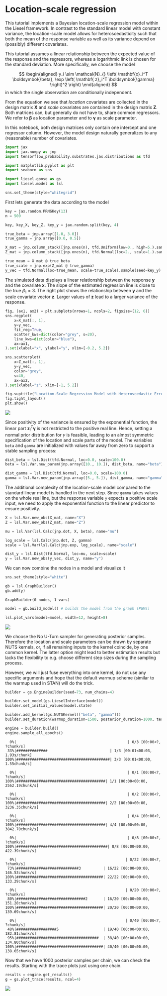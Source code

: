 
# Location-scale regression

This tutorial implements a Bayesian location-scale regression model
within the Liesel framework. In contrast to the standard linear model
with constant variance, the location-scale model allows for
heteroscedasticity such that both the mean of the response variable as
well as its variance depend on (possibly) different covariates.

This tutorial assumes a linear relationship between the expected value
of the response and the regressors, whereas a logarithmic link is chosen
for the standard deviation. More specifically, we choose the model

$$
\begin{aligned}
y_i \sim \mathcal{N}_{} \left( \mathbf{x}_i^T \boldsymbol{\beta}, \exp \left( \mathbf{ z}_i^T \boldsymbol{\gamma} \right)^2 \right)
\end{aligned}
$$ in which the single observation are conditionally independent.

From the equation we see that *location* covariates are collected in the
design matrix $\mathbf{X}$ and *scale* covariates are contained in the
design matrix $\mathbf{Z}$. Both matrices can, but generally do not have
to, share common regressors. We refer to $\boldsymbol{\beta}$ as
location parameter and to $\boldsymbol{\gamma}$ as scale parameter.

In this notebook, both design matrices only contain one intercept and
one regressor column. However, the model design naturally generalizes to
any (reasonable) number of covariates.

``` python
import jax
import jax.numpy as jnp
import tensorflow_probability.substrates.jax.distributions as tfd

import matplotlib.pyplot as plt
import seaborn as sns

import liesel.goose as gs
import liesel.model as lsl

sns.set_theme(style="whitegrid")
```

First lets generate the data according to the model

``` python
key = jax.random.PRNGKey(13)
n = 500

key, key_X, key_Z, key_y = jax.random.split(key, 4)

true_beta = jnp.array([1.0, 3.0])
true_gamma = jnp.array([0.0, 0.5])

X_mat = jnp.column_stack([jnp.ones(n), tfd.Uniform(low=0., high=5.).sample(n, seed=key_X)])
Z_mat = jnp.column_stack([jnp.ones(n), tfd.Normal(loc=2., scale=1.).sample(n, seed=key_Z)])

true_mean = X_mat @ true_beta
true_scale = jnp.exp(Z_mat @ true_gamma)
y_vec = tfd.Normal(loc=true_mean, scale=true_scale).sample(seed=key_y)
```

The simulated data displays a linear relationship between the response
$\mathbf{y}$ and the covariate $\mathbf{x}$. The slope of the estimated
regression line is close to the true $\beta_1 = 3$. The right plot shows
the relationship between $\mathbf{y}$ and the scale covariate vector
$\mathbf{z}$. Larger values of $\mathbf{ z}$ lead to a larger variance
of the response.

``` python
fig, (ax1, ax2) = plt.subplots(nrows=1, ncols=2, figsize=(12, 6))
sns.regplot(
    x=X_mat[:, 1],
    y=y_vec,
    fit_reg=True,
    scatter_kws=dict(color="grey", s=20),
    line_kws=dict(color="blue"),
    ax=ax1,
).set(xlabel="x", ylabel="y", xlim=[-0.2, 5.2])

sns.scatterplot(
    x=Z_mat[:, 1],
    y=y_vec,
    color="grey",
    s=40,
    ax=ax2,
).set(xlabel="z", xlim=[-1, 5.2])

fig.suptitle("Location-Scale Regression Model with Heteroscedastic Error")
fig.tight_layout()
plt.show()
```

![](02-ls-reg_files/figure-commonmark/plot-data-1.png)

Since positivity of the variance is ensured by the exponential function,
the linear part $\mathbf{z}_i^T \boldsymbol{\gamma}$ is not restricted
to the positive real line. Hence, setting a normal prior distribution
for $\gamma$ is feasible, leading to an almost symmetric specification
of the location and scale parts of the model. The variables `beta` and
`gamma` are initialized with values far away from zero to support a
stable sampling process:

``` python
dist_beta = lsl.Dist(tfd.Normal, loc=0.0, scale=100.0)
beta = lsl.Var.new_param(jnp.array([10., 10.]), dist_beta, name="beta")

dist_gamma = lsl.Dist(tfd.Normal, loc=0.0, scale=100.0)
gamma = lsl.Var.new_param(jnp.array([5., 5.]), dist_gamma, name="gamma")
```

The additional complexity of the location-scale model compared to the
standard linear model is handled in the next step. Since `gamma` takes
values on the whole real line, but the response variable `y` expects a
positive scale input, we need to apply the exponential function to the
linear predictor to ensure positivity.

``` python
X = lsl.Var.new_obs(X_mat, name="X")
Z = lsl.Var.new_obs(Z_mat, name="Z")

mu = lsl.Var(lsl.Calc(jnp.dot, X, beta), name="mu")

log_scale = lsl.Calc(jnp.dot, Z, gamma)
scale = lsl.Var(lsl.Calc(jnp.exp, log_scale), name="scale")

dist_y = lsl.Dist(tfd.Normal, loc=mu, scale=scale)
y = lsl.Var.new_obs(y_vec, dist_y, name="y")
```

We can now combine the nodes in a model and visualize it

``` python
sns.set_theme(style="white")

gb = lsl.GraphBuilder()
gb.add(y)
```

    GraphBuilder(0 nodes, 1 vars)

``` python
model = gb.build_model() # builds the model from the graph (PGMs)

lsl.plot_vars(model=model, width=12, height=8)
```

![](02-ls-reg_files/figure-commonmark/build-and-plot-graph-3.png)

We choose the No U-Turn sampler for generating posterior samples.
Therefore the location and scale parameters can be drawn by separate
NUTS kernels, or, if all remaining inputs to the kernel coincide, by one
common kernel. The latter option might lead to better estimation results
but lacks the flexibility to e.g. choose different step sizes during the
sampling process.

However, we will just fuse everything into one kernel, do not use any
specific arguments and hope that the default warmup scheme (similar to
the warmup used in STAN) will do the trick.

``` python
builder = gs.EngineBuilder(seed=73, num_chains=4)

builder.set_model(gs.LieselInterface(model))
builder.set_initial_values(model.state)

builder.add_kernel(gs.NUTSKernel(["beta", "gamma"]))
builder.set_duration(warmup_duration=1500, posterior_duration=1000, term_duration=500)

engine = builder.build()
engine.sample_all_epochs()
```


      0%|                                                  | 0/3 [00:00<?, ?chunk/s]
     33%|##############                            | 1/3 [00:01<00:03,  1.93s/chunk]
    100%|##########################################| 3/3 [00:01<00:00,  1.55chunk/s]

      0%|                                                  | 0/1 [00:00<?, ?chunk/s]
    100%|########################################| 1/1 [00:00<00:00, 2562.19chunk/s]

      0%|                                                  | 0/2 [00:00<?, ?chunk/s]
    100%|########################################| 2/2 [00:00<00:00, 3236.35chunk/s]

      0%|                                                  | 0/4 [00:00<?, ?chunk/s]
    100%|########################################| 4/4 [00:00<00:00, 3842.70chunk/s]

      0%|                                                  | 0/8 [00:00<?, ?chunk/s]
    100%|#########################################| 8/8 [00:00<00:00, 422.39chunk/s]

      0%|                                                 | 0/22 [00:00<?, ?chunk/s]
     73%|############################3          | 16/22 [00:00<00:00, 146.53chunk/s]
    100%|#######################################| 22/22 [00:00<00:00, 133.29chunk/s]

      0%|                                                 | 0/20 [00:00<?, ?chunk/s]
     80%|###############################2       | 16/20 [00:00<00:00, 151.28chunk/s]
    100%|#######################################| 20/20 [00:00<00:00, 139.69chunk/s]

      0%|                                                 | 0/40 [00:00<?, ?chunk/s]
     48%|##################5                    | 19/40 [00:00<00:00, 182.81chunk/s]
     95%|#####################################  | 38/40 [00:00<00:00, 134.80chunk/s]
    100%|#######################################| 40/40 [00:00<00:00, 138.65chunk/s]

Now that we have 1000 posterior samples per chain, we can check the
results. Starting with the trace plots just using one chain.

``` python
results = engine.get_results()
g = gs.plot_trace(results, ncol=4)
```

![](02-ls-reg_files/figure-commonmark/traceplots-5.png)
